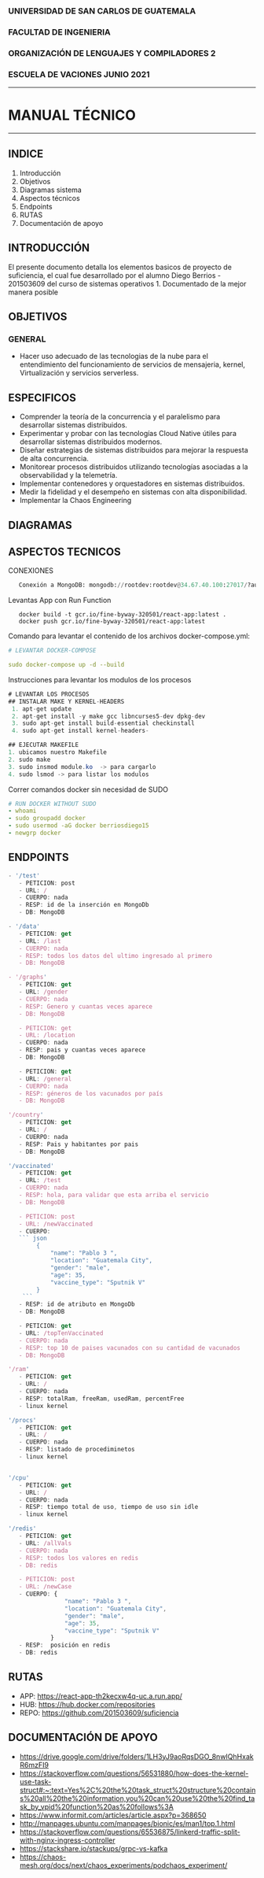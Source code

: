 ### UNIVERSIDAD DE SAN CARLOS DE GUATEMALA
### FACULTAD DE INGENIERIA
### ORGANIZACIÓN DE LENGUAJES Y COMPILADORES 2
### ESCUELA DE VACIONES JUNIO 2021
---
# MANUAL TÉCNICO
---
## INDICE
1. Introducción
2. Objetivos
4. Diagramas sistema
5. Aspectos técnicos
6. Endpoints
7. RUTAS
8. Documentación de apoyo

## INTRODUCCIÓN
El presente documento detalla los elementos basicos de proyecto de suficiencia, el cual fue desarrollado por el alumno Diego Berrios - 201503609 del curso de sistemas operativos 1. Documentado de la mejor manera posible


## OBJETIVOS
### GENERAL
* Hacer uso adecuado de las tecnologias de la nube para el entendimiento del funcionamiento de servicios de mensajeria, kernel, Virtualización y servicios serverless.
## ESPECIFICOS
* Comprender la teoría de la concurrencia y el paralelismo para desarrollar sistemas distribuidos.
* Experimentar y probar con las tecnologías Cloud Native útiles para desarrollar sistemas distribuidos modernos.
* Diseñar estrategias de sistemas distribuidos para mejorar la respuesta de alta concurrencia.
* Monitorear procesos distribuidos utilizando tecnologías asociadas a la observabilidad y la telemetría.
* Implementar contenedores y orquestadores en sistemas distribuidos.
* Medir la fidelidad y el desempeño en sistemas con alta disponibilidad.
* Implementar la Chaos Engineering

## DIAGRAMAS

## ASPECTOS TECNICOS 

CONEXIONES
```python
   Conexión a MongoDB: mongodb://rootdev:rootdev@34.67.40.100:27017/?authSource=admin&readPreference=primary&appname=MongoDB%20Compass&ssl=false

```

Levantas App con Run Function
```Docker
   docker build -t gcr.io/fine-byway-320501/react-app:latest .
   docker push gcr.io/fine-byway-320501/react-app:latest
```

Comando para levantar el contenido de los archivos docker-compose.yml:
```yml
# LEVANTAR DOCKER-COMPOSE

sudo docker-compose up -d --build

```

Instrucciones para levantar los modulos de los procesos
```java
# LEVANTAR LOS PROCESOS 
## INSTALAR MAKE Y KERNEL-HEADERS
 1. apt-get update
 2. apt-get install -y make gcc libncurses5-dev dpkg-dev
 3. sudo apt-get install build-essential checkinstall
 4. sudo apt-get install kernel-headers-

## EJECUTAR MAKEFILE
1. ubicamos nuestro Makefile
2. sudo make
3. sudo insmod module.ko  -> para cargarlo
4. sudo lsmod -> para listar los modulos 
```

Correr comandos docker sin necesidad de SUDO
```yml
# RUN DOCKER WITHOUT SUDO
- whoami
- sudo groupadd docker 
- sudo usermod -aG docker berriosdiego15
- newgrp docker
```


## ENDPOINTS
```js
- '/test'
   - PETICION: post
   - URL: /
   - CUERPO: nada
   - RESP: id de la inserción en MongoDb
   - DB: MongoDB

- '/data'
   - PETICION: get
   - URL: /last
   - CUERPO: nada
   - RESP: todos los datos del ultimo ingresado al primero
   - DB: MongoDB

- '/graphs'
   - PETICION: get
   - URL: /gender
   - CUERPO: nada
   - RESP: Genero y cuantas veces aparece 
   - DB: MongoDB

   - PETICION: get
   - URL: /location
   - CUERPO: nada
   - RESP: pais y cuantas veces aparece 
   - DB: MongoDB

   - PETICION: get
   - URL: /general
   - CUERPO: nada
   - RESP: géneros de los vacunados por país
   - DB: MongoDB

'/country'
   - PETICION: get
   - URL: /
   - CUERPO: nada
   - RESP: Pais y habitantes por pais
   - DB: MongoDB

'/vaccinated'
   - PETICION: get
   - URL: /test
   - CUERPO: nada
   - RESP: hola, para validar que esta arriba el servicio
   - DB: MongoDB

   - PETICION: post
   - URL: /newVaccinated
   - CUERPO: 
   ``` json
        {
            "name": "Pablo 3 ",
            "location": "Guatemala City",
            "gender": "male",
            "age": 35,
            "vaccine_type": "Sputnik V"
        }
    ```
   - RESP: id de atributo en MongoDb
   - DB: MongoDB

   - PETICION: get
   - URL: /topTenVaccinated
   - CUERPO: nada
   - RESP: top 10 de paises vacunados con su cantidad de vacunados
   - DB: MongoDB

'/ram'
   - PETICION: get
   - URL: /
   - CUERPO: nada
   - RESP: totalRam, freeRam, usedRam, percentFree
   - linux kernel

'/procs'
   - PETICION: get
   - URL: /
   - CUERPO: nada
   - RESP: listado de procediminetos
   - linux kernel


'/cpu'
   - PETICION: get
   - URL: /
   - CUERPO: nada
   - RESP: tiempo total de uso, tiempo de uso sin idle
   - linux kernel

'/redis'
   - PETICION: get
   - URL: /allVals
   - CUERPO: nada
   - RESP: todos los valores en redis
   - DB: redis

   - PETICION: post
   - URL: /newCase
   - CUERPO: {
                "name": "Pablo 3 ",
                "location": "Guatemala City",
                "gender": "male",
                "age": 35,
                "vaccine_type": "Sputnik V"
            }
   - RESP:  posición en redis
   - DB: redis
```

## RUTAS
- APP: https://react-app-th2kecxw4q-uc.a.run.app/
- HUB: https://hub.docker.com/repositories
- REPO: https://github.com/201503609/suficiencia

## DOCUMENTACIÓN DE APOYO
- https://drive.google.com/drive/folders/1LH3yJ9aoRqsDGO_8nwIQhHxakR6mzFI9
- https://stackoverflow.com/questions/56531880/how-does-the-kernel-use-task-struct#:~:text=Yes%2C%20the%20task_struct%20structure%20contains%20all%20the%20information,you%20can%20use%20the%20find_task_by_vpid%20function%20as%20follows%3A
- https://www.informit.com/articles/article.aspx?p=368650
- http://manpages.ubuntu.com/manpages/bionic/es/man1/top.1.html
- https://stackoverflow.com/questions/65536875/linkerd-traffic-split-with-nginx-ingress-controller
- https://stackshare.io/stackups/grpc-vs-kafka
- https://chaos-mesh.org/docs/next/chaos_experiments/podchaos_experiment/